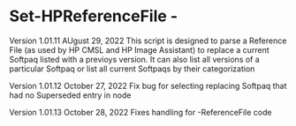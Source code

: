 # Set-HPReferenceFile - 
Version 1.01.11 AUgust 29, 2022
This script is designed to parse a Reference File (as used by HP CMSL and HP Image Assistant) to replace a current Softpaq listed with a previoys version. It can also list all versions of a particular Softpaq or list all current Softpaqs by their categorization

Version 1.01.12 October 27, 2022
Fix bug for selecting replacing Softpaq that had no Superseded entry in node

Version 1.01.13 October 28, 2022
Fixes handling for -ReferenceFile code
